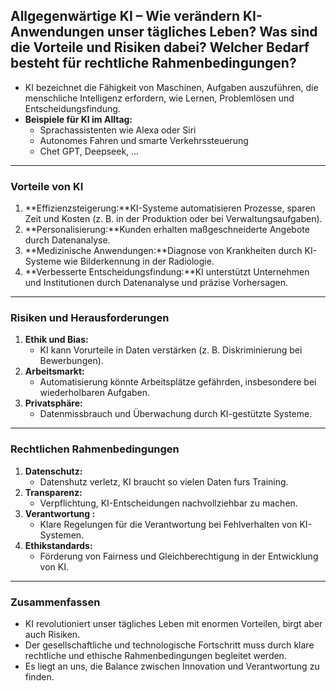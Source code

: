## Allgegenwärtige KI – Wie verändern KI-Anwendungen unser tägliches Leben? Was sind die Vorteile und Risiken dabei? Welcher Bedarf besteht für rechtliche Rahmenbedingungen?


- KI bezeichnet die Fähigkeit von Maschinen, Aufgaben auszuführen, die menschliche Intelligenz erfordern, wie Lernen, Problemlösen und Entscheidungsfindung.
- **Beispiele für KI im Alltag:**
    - Sprachassistenten wie Alexa oder Siri
    - Autonomes Fahren und smarte Verkehrssteuerung
    - Chet GPT, Deepseek, …

---

### **Vorteile von KI**

1. **Effizienzsteigerung:**KI-Systeme automatisieren Prozesse, sparen Zeit und Kosten (z. B. in der Produktion oder bei Verwaltungsaufgaben).
2. **Personalisierung:**Kunden erhalten maßgeschneiderte Angebote durch Datenanalyse.
3. **Medizinische Anwendungen:**Diagnose von Krankheiten durch KI-Systeme wie Bilderkennung in der Radiologie.
4. **Verbesserte Entscheidungsfindung:**KI unterstützt Unternehmen und Institutionen durch Datenanalyse und präzise Vorhersagen.

---

### **Risiken und Herausforderungen**

1. **Ethik und Bias:**
    - KI kann Vorurteile in Daten verstärken (z. B. Diskriminierung bei Bewerbungen).
2. **Arbeitsmarkt:**
    - Automatisierung könnte Arbeitsplätze gefährden, insbesondere bei wiederholbaren Aufgaben.
3. **Privatsphäre:**
    - Datenmissbrauch und Überwachung durch KI-gestützte Systeme.

---

### **Rechtlichen Rahmenbedingungen**

1. **Datenschutz:**
    - Datenshutz verletz, KI braucht so vielen Daten furs Training.
2. **Transparenz:**
    - Verpflichtung, KI-Entscheidungen nachvollziehbar zu machen.
3. **Verantwortung :**
    - Klare Regelungen für die Verantwortung bei Fehlverhalten von KI-Systemen.
4. **Ethikstandards:**
    - Förderung von Fairness und Gleichberechtigung in der Entwicklung von KI.

---

### **Zusammenfassen**

- KI revolutioniert unser tägliches Leben mit enormen Vorteilen, birgt aber auch Risiken.
- Der gesellschaftliche und technologische Fortschritt muss durch klare rechtliche und ethische Rahmenbedingungen begleitet werden.
- Es liegt an uns, die Balance zwischen Innovation und Verantwortung zu finden.
